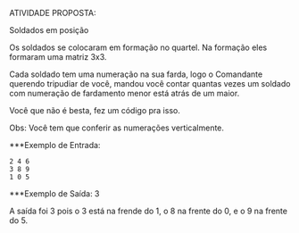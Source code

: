 ATIVIDADE PROPOSTA:

Soldados em posição

Os soldados se colocaram em formação no quartel. 
Na formação eles formaram uma matriz 3x3. 
 
Cada soldado tem uma numeração na sua farda, logo 
o Comandante querendo tripudiar de você, mandou 
você contar quantas vezes um soldado com numeração de fardamento menor está atrás de um maior. 
 
Você que não é besta, fez um código pra isso. 
 
Obs: Você tem que conferir as numerações verticalmente. 
 
***Exemplo de Entrada:

    2 4 6 
    3 8 9 
    1 0 5 
 
***Exemplo de Saída: 3

A saída foi 3 pois o 3 está na frende do 1, o 8 na frente do 0, e o 9 na frente do 5.